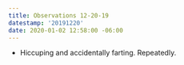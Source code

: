 ```yaml
---
title: Observations 12-20-19
datestamp: '20191220'
date: 2020-01-02 12:58:00 -06:00
---
```


- Hiccuping and accidentally farting. Repeatedly.

